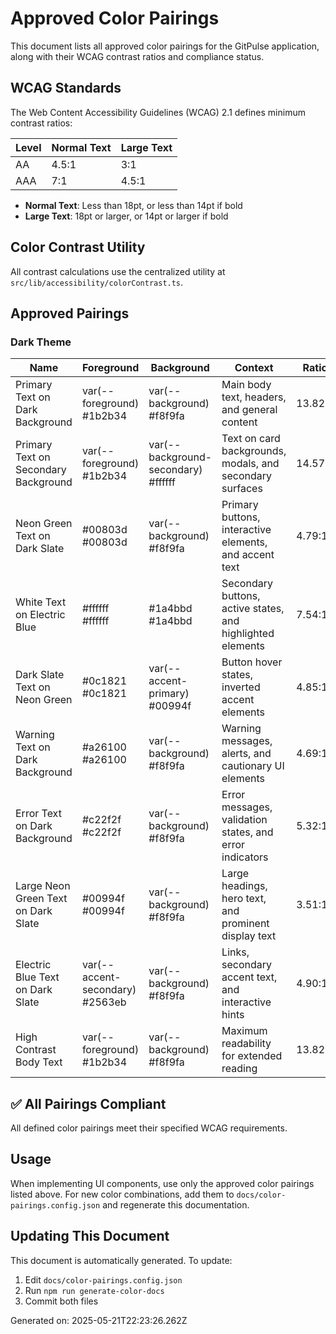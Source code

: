 # Approved Color Pairings

This document lists all approved color pairings for the GitPulse application, along with their WCAG contrast ratios and compliance status.

## WCAG Standards

The Web Content Accessibility Guidelines (WCAG) 2.1 defines minimum contrast ratios:

| Level | Normal Text | Large Text |
|-------|------------|------------|
| AA    | 4.5:1      | 3:1        |
| AAA   | 7:1        | 4.5:1      |

- **Normal Text**: Less than 18pt, or less than 14pt if bold
- **Large Text**: 18pt or larger, or 14pt or larger if bold

## Color Contrast Utility

All contrast calculations use the centralized utility at `src/lib/accessibility/colorContrast.ts`.

## Approved Pairings

### Dark Theme

| Name | Foreground | Background | Context | Ratio | Required | Status |
|------|------------|------------|---------|-------|----------|--------|
| Primary Text on Dark Background | var(--foreground)<br/>#1b2b34 | var(--background)<br/>#f8f9fa | Main body text, headers, and general content | 13.82:1 | AA (normal) | ✅ Pass |
| Primary Text on Secondary Background | var(--foreground)<br/>#1b2b34 | var(--background-secondary)<br/>#ffffff | Text on card backgrounds, modals, and secondary surfaces | 14.57:1 | AA (normal) | ✅ Pass |
| Neon Green Text on Dark Slate | #00803d<br/>#00803d | var(--background)<br/>#f8f9fa | Primary buttons, interactive elements, and accent text | 4.79:1 | AA (normal) | ✅ Pass |
| White Text on Electric Blue | #ffffff<br/>#ffffff | #1a4bbd<br/>#1a4bbd | Secondary buttons, active states, and highlighted elements | 7.54:1 | AA (normal) | ✅ Pass |
| Dark Slate Text on Neon Green | #0c1821<br/>#0c1821 | var(--accent-primary)<br/>#00994f | Button hover states, inverted accent elements | 4.85:1 | AA (normal) | ✅ Pass |
| Warning Text on Dark Background | #a26100<br/>#a26100 | var(--background)<br/>#f8f9fa | Warning messages, alerts, and cautionary UI elements | 4.69:1 | AA (normal) | ✅ Pass |
| Error Text on Dark Background | #c22f2f<br/>#c22f2f | var(--background)<br/>#f8f9fa | Error messages, validation states, and error indicators | 5.32:1 | AA (normal) | ✅ Pass |
| Large Neon Green Text on Dark Slate | #00994f<br/>#00994f | var(--background)<br/>#f8f9fa | Large headings, hero text, and prominent display text | 3.51:1 | AA (large) | ✅ Pass |
| Electric Blue Text on Dark Slate | var(--accent-secondary)<br/>#2563eb | var(--background)<br/>#f8f9fa | Links, secondary accent text, and interactive hints | 4.90:1 | AA (normal) | ✅ Pass |
| High Contrast Body Text | var(--foreground)<br/>#1b2b34 | var(--background)<br/>#f8f9fa | Maximum readability for extended reading | 13.82:1 | AAA (normal) | ✅ Pass |

## ✅ All Pairings Compliant

All defined color pairings meet their specified WCAG requirements.

## Usage

When implementing UI components, use only the approved color pairings listed above. For new color combinations, add them to `docs/color-pairings.config.json` and regenerate this documentation.

## Updating This Document

This document is automatically generated. To update:

1. Edit `docs/color-pairings.config.json`
2. Run `npm run generate-color-docs`
3. Commit both files

Generated on: 2025-05-21T22:23:26.262Z
